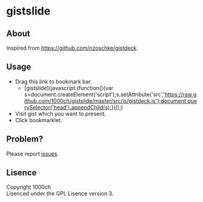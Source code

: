 # gistslide

## About

Inspired from https://github.com/nzoschke/gistdeck.

## Usage

+ Drag this link to bookmark bar.
    + [gistslide](javascript:(function(){var s=document.createElement('script');s.setAttribute('src','https://raw.github.com/1000ch/gistslide/master/src/js/gistdeck.js');document.querySelector('head').appendChild(s);})();)
+ Visit gist which you want to present.
+ Click bookmarklet.

## Problem?

Please report [issues](https://github.com/1000ch/gistslide/issues).  

## Lisence

Copyright 1000ch  
Lisenced under the GPL Lisence version 3.  